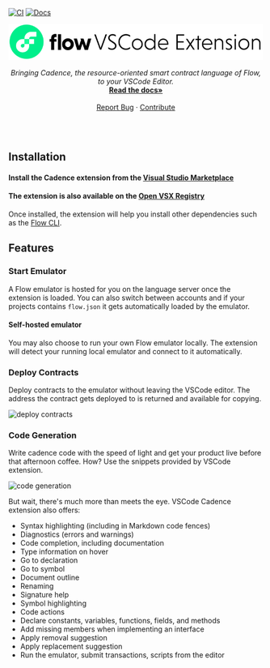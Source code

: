 [![CI](https://github.com/onflow/vscode-cadence/actions/workflows/ci.yml/badge.svg)](https://github.com/onflow/vscode-cadence/actions/workflows/ci.yml)
[![Docs](https://img.shields.io/badge/Read%20The-Docs-blue)](https://developers.flow.com/tools/vscode-extension)
<br />
<p align="center">
  <a href="https://docs.onflow.org/vscode-extension/">
    <img src="./images/vscode-banner.png" alt="Logo" width="600" height="auto">
  </a>

  <p align="center">
    <i>Bringing Cadence, the resource-oriented smart contract language of Flow, to your VSCode Editor.</i>
    <br />
    <a href="https://docs.onflow.org/vscode-extension/"><strong>Read the docs»</strong></a>
    <br />
    <br />
    <a href="https://github.com/onflow/vscode-cadence/issues">Report Bug</a>
    ·
    <a href="https://github.com/onflow/vscode-cadence/blob/master/CONTRIBUTING.md">Contribute</a>
  </p>
</p>
<br />
<br />


## Installation
#### Install the Cadence extension from the **[Visual Studio Marketplace](https://marketplace.visualstudio.com/items?itemName=onflow.cadence)**
#### The extension is also available on the **[Open VSX Registry](https://open-vsx.org/extension/onflow/cadence)**

Once installed, the extension will help you install other dependencies such as the [Flow CLI](https://docs.onflow.org/flow-cli/install/).

## Features

### Start Emulator
A Flow emulator is hosted for you on the language server once the extension is loaded. You can also switch between accounts and
if your projects contains `flow.json` it gets automatically loaded by the emulator.

#### Self-hosted emulator
You may also choose to run your own Flow emulator locally. The extension will detect your running local emulator and connect to it automatically.

### Deploy Contracts
Deploy contracts to the emulator without leaving the VSCode editor. The address the contract
gets deployed to is returned and available for copying.

![deploy contracts](https://storage.googleapis.com/flow-resources/documentation-assets/vscode-extension/deploy-contract-min.gif)

### Code Generation
Write cadence code with the speed of light and get your product live before
that afternoon coffee. How? Use the snippets provided by VSCode extension.

![code generation](https://storage.googleapis.com/flow-resources/documentation-assets/vscode-extension/code-generation-min.gif)

But wait, there's much more than meets the eye. VSCode Cadence extension also offers:

- Syntax highlighting (including in Markdown code fences)
- Diagnostics (errors and warnings)
- Code completion, including documentation
- Type information on hover
- Go to declaration
- Go to symbol
- Document outline
- Renaming
- Signature help
- Symbol highlighting
- Code actions
- Declare constants, variables, functions, fields, and methods
- Add missing members when implementing an interface
- Apply removal suggestion
- Apply replacement suggestion
- Run the emulator, submit transactions, scripts from the editor
